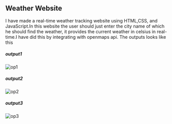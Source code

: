 ## Weather Website

I have made a real-time weather tracking website using HTML,CSS, and JavaScript.In this website the user should just enter the city name of which he should find the weather,
it provides the current weather in celsius in real-time.I have did this by integrating with openmaps api.
The outputs looks like this

##### output1
![op1](https://github.com/user-attachments/assets/efae0ae0-228b-4f27-9ca6-7e9722975e0e)

##### output2
![op2](https://github.com/user-attachments/assets/b9d2a3b6-11e9-4a28-8e1a-82bb021cace5)

##### output3
![op3](https://github.com/user-attachments/assets/fcd2cb97-04a2-480a-adec-109203d3e8a3)
